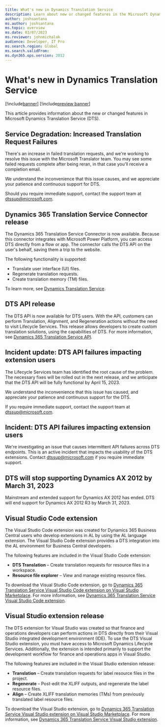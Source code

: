 ```yaml
---
title: What's new in Dynamics Translation Service 
description: Learn about new or changed features in the Microsoft Dynamics Translation Service, including overviews on service degradation and incident updates.
author: joshsantana
ms.author: joshsantana
ms.topic: overview
ms.date: 03/07/2023
ms.reviewer: johnmichalak
audience: Developer, IT Pro
ms.search.region: Global
ms.search.validFrom: 
ms.dyn365.ops.version: 2012
---
```


# What's new in Dynamics Translation Service

[!include[banner](../includes/banner.md)]
[!include[preview banner](../includes/preview-banner.md)]

This article provides information about the new or changed features in Microsoft Dynamics Translation Service (DTS).

## Service Degradation: Increased Translation Request Failures  

There's an increase in failed translation requests, and we're working to resolve this issue with the Microsoft Translator team. You may see some failed requests complete after being reran, in that case you'll receive a completion email.

We understand the inconvenience that this issue causes, and we appreciate your patience and continuous support for DTS.

Should you require immediate support, contact the support team at dtssup@microsoft.com.

## Dynamics 365 Translation Service Connector release

The Dynamics 365 Translation Service Connector is now available. Because this connector integrates with Microsoft Power Platform, you can access DTS directly from a flow or app. The connector calls the DTS API on the user's behalf, saving them a trip to the website.

The following functionality is supported:

- Translate user interface (UI) files.
- Regenerate translation requests.
- Create translation memory (TM) files.

To learn more, see [Dynamics Translation Service](/connectors/dynamicstranslations/).

## DTS API release

The DTS API is now available for DTS users. With the API, customers can perform Translation, Alignment, and Regeneration actions without the need to visit Lifecycle Services. This release allows developers to create custom translation solutions, using the capabilities of DTS. For more information, see [Dynamics 365 Translation Service API](dts-api-info.md).

## Incident update: DTS API failures impacting extension users

The Lifecycle Services team has identified the root cause of the problem. The necessary fixes will be rolled out in the next release, and we anticipate that the DTS API will be fully functional by April 15, 2023.

We understand the inconvenience that this issue has caused, and appreciate your patience and continuous support for the DTS.

If you require immediate support, contact the support team at dtssup@microsoft.com.

## Incident: DTS API failures impacting extension users

We're investigating an issue that causes intermittent API failures across DTS endpoints. This is an active incident that impacts the usability of the DTS extensions. Contact dtssup@microsoft.com if you require immediate support. 

## DTS will stop supporting Dynamics AX 2012 by March 31, 2023

Mainstream and extended support for Dynamics AX 2012 has ended. DTS will end support for Dynamics AX 2012 R3 by March 31, 2023. 

## Visual Studio Code extension

The Visual Studio Code extension was created for Dynamics 365 Business Central users who develop extensions in AL by using the AL language extension. The Visual Studio Code extension provides a DTS integration into the AL environment for Business Central developers.

The following features are included in the Visual Studio Code extension:

- **DTS Translation** – Create translation requests for resource files in a workspace.
- **Resource file explorer** – View and manage existing resource files.

To download the Visual Studio Code extension, go to [Dynamics 365 Translation Service Visual Studio Code extension on Visual Studio Marketplace](https://marketplace.visualstudio.com/items?itemName=dts-publisher.dts-vsc). For more information, see [Dynamics 365 Translation Service Visual Studio Code extension](dts-vscode-doc.md).

## Visual Studio extension release

The DTS extension for Visual Studio was created so that finance and operations developers can perform actions in DTS directly from their Visual Studio integrated development environment (IDE). To use the DTS Visual Studio extension, you must have access to Microsoft Dynamics Lifecycle Services. Additionally, the extension is intended primarily to support the development workflow for finance and operations apps in Visual Studio.

The following features are included in the Visual Studio extension release:

- **Translation** – Create translation requests for label resource files in the project.
- **Regenerate** – Post-edit the XLIFF outputs, and regenerate the label resource files.
- **Align** – Create XLIFF translation memories (TMs) from previously translated label resource files.

To download the Visual Studio extension, go to [Dynamics 365 Translation Service Visual Studio extension on Visual Studio Marketplace](https://marketplace.visualstudio.com/items?itemName=dts-publisher.dts-vs-ext&ssr=false#overview). For more information, see [Dynamics 365 Translation Service Visual Studio extension](dts-visual-studio.md).
